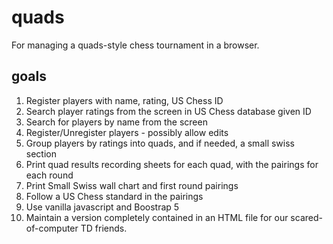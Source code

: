 # quads
For managing a quads-style chess tournament in a browser.

## goals
1. Register players with name, rating, US Chess ID
2. Search player ratings from the screen in US Chess database given ID
3. Search for players by name from the screen
4. Register/Unregister players - possibly allow edits
5. Group players by ratings into quads, and if needed, a small swiss section
6. Print quad results recording sheets for each quad, with the pairings for each round
7. Print Small Swiss wall chart and first round pairings
8. Follow a US Chess standard in the pairings
9. Use vanilla javascript and Boostrap 5
10. Maintain a version completely contained in an HTML file for our scared-of-computer TD friends.
